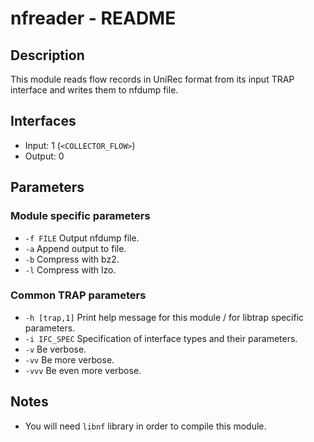 # nfreader - README

## Description
This module reads flow records in UniRec format from its input TRAP interface and writes them to nfdump file.

## Interfaces
- Input: 1 (`<COLLECTOR_FLOW>`)
- Output: 0

## Parameters
### Module specific parameters
- `-f FILE`    Output nfdump file.
- `-a`         Append output to file.
- `-b`         Compress with bz2.
- `-l`         Compress with lzo.

### Common TRAP parameters
- `-h [trap,1]`      Print help message for this module / for libtrap specific parameters.
- `-i IFC_SPEC`      Specification of interface types and their parameters.
- `-v`               Be verbose.
- `-vv`              Be more verbose.
- `-vvv`             Be even more verbose.

## Notes
- You will need `libnf` library in order to compile this module.

